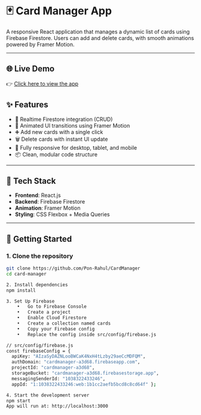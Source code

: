 # 🃏 Card Manager App

A responsive React application that manages a dynamic list of cards using Firebase Firestore. Users can add and delete cards, with smooth animations powered by Framer Motion.

---

## 🌐 Live Demo

👉 [Click here to view the app](https://cardmanger.netlify.app/)

## ✨ Features

- 🔄 Realtime Firestore integration (CRUD)
- 💫 Animated UI transitions using Framer Motion
- ➕ Add new cards with a single click
- 🗑️ Delete cards with instant UI update
- 📱 Fully responsive for desktop, tablet, and mobile
- 📦 Clean, modular code structure

---

## 🔧 Tech Stack

- **Frontend**: React.js
- **Backend**: Firebase Firestore
- **Animation**: Framer Motion
- **Styling**: CSS Flexbox + Media Queries

---


## 🚀 Getting Started

### 1. Clone the repository
```bash
git clone https://github.com/Pon-Rahul/CardManager
cd card-manager

2. Install dependencies
npm install

3. Set Up Firebase
	•	Go to Firebase Console
	•	Create a project
	•	Enable Cloud Firestore
	•	Create a collection named cards
	•	Copy your Firebase config
	•	Replace the config inside src/config/firebase.js

// src/config/firebase.js
const firebaseConfig = {
  apiKey: "AIzaSyDAZNLooBWCaK4NxH4tLzby29aeCcMDFQM",
  authDomain: "cardmanager-a3d68.firebaseapp.com",
  projectId: "cardmanager-a3d68",
  storageBucket: "cardmanager-a3d68.firebasestorage.app",
  messagingSenderId: "1038322433246",
  appId: "1:1038322433246:web:1b1cc2aefb5bcd8c8cd64f" };

4. Start the development server
npm start
App will run at: http://localhost:3000